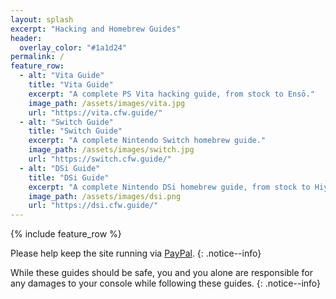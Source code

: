 ```yaml
---
layout: splash
excerpt: "Hacking and Homebrew Guides"
header:
  overlay_color: "#1a1d24"
permalink: /
feature_row:
  - alt: "Vita Guide"
    title: "Vita Guide"
    excerpt: "A complete PS Vita hacking guide, from stock to Ensō."
    image_path: /assets/images/vita.jpg
    url: "https://vita.cfw.guide/"
  - alt: "Switch Guide"
    title: "Switch Guide"
    excerpt: "A complete Nintendo Switch homebrew guide."
    image_path: /assets/images/switch.jpg
    url: "https://switch.cfw.guide/"
  - alt: "DSi Guide"
    title: "DSi Guide"
    excerpt: "A complete Nintendo DSi homebrew guide, from stock to HiyaCFW."
    image_path: /assets/images/dsi.png
    url: "https://dsi.cfw.guide/"
---
```


{% include feature_row %}

Please help keep the site running via [PayPal](/donate).
{: .notice--info}

While these guides should be safe, you and you alone are responsible for any damages to your console while following these guides.
{: .notice--info}
